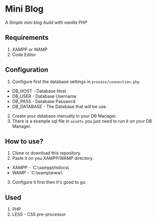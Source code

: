 # Mini Blog
*A Simple mini blog build with vanilla PHP*

## Requirements
1. XAMPP or WAMP
2. Code Editor


## Configuration
1. Configure first the database settings in `process/connection.php`
- DB_HOST - Database Host
- DB_USER - Database Username
- DB_PASS - Database Password
- DB_DATABASE - The Database that will be use.
2. Create your database manually in your DB Manager.
3. There is a example sql file in `assets` you just need to run it on your DB Manager.

## How to use?
1. Clone or download this repository.
2. Paste it on you XAMPP/WAMP directory.
- XAMPP - `C:\xampp\htdocs\
- WAMP - `C:\wamp\www\
3. Configure it first then it's good to go.

## Used
1. PHP
2. LESS - CSS pre-processor